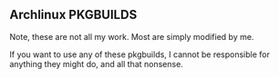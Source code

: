## Archlinux PKGBUILDS

Note, these are not all my work. Most are simply modified by me.

If you want to use any of these pkgbuilds, I cannot be responsible for anything they might do, and all that nonsense. 
